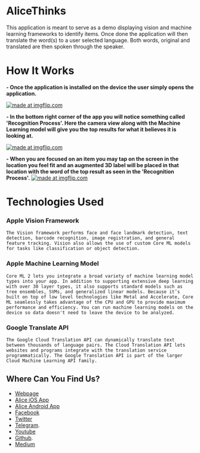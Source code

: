 # AliceThinks
This application is meant to serve as a demo displaying vision and machine learning frameworks to identify items. Once done the application will then translate the word(s) to a user selected language. Both words, original and translated are then spoken through the speaker.

# How It Works

**- Once the application is installed on the device the user simply opens the application.**

<a href="https://imgflip.com/gif/2bnjhf"><img src="https://i.imgflip.com/2bnjhf.gif" title="made at imgflip.com"/></a>

**- In the bottom right corner of the app you will notice something called 'Recognition Process'. Here the camera view along with the Machine Learning model will give you the top results for what it believes it is looking at.**

<a href="https://imgflip.com/gif/2bnjef"><img src="https://i.imgflip.com/2bnjef.gif" title="made at imgflip.com"/></a>

**- When you are focused on an item you may tap on the screen in the location you feel fit and an augmented 3D label will be placed in that location with the word of the top result as seen in the 'Recognition Process'.**
<a href="https://imgflip.com/gif/2bnjgf"><img src="https://i.imgflip.com/2bnjgf.gif" title="made at imgflip.com"/></a>


# Technologies Used

### Apple Vision Framework

```The Vision framework performs face and face landmark detection, text detection, barcode recognition, image registration, and general feature tracking. Vision also allows the use of custom Core ML models for tasks like classification or object detection.```

### Apple Machine Learning Model

```Core ML 2 lets you integrate a broad variety of machine learning model types into your app. In addition to supporting extensive deep learning with over 30 layer types, it also supports standard models such as tree ensembles, SVMs, and generalized linear models. Because it’s built on top of low level technologies like Metal and Accelerate, Core ML seamlessly takes advantage of the CPU and GPU to provide maximum performance and efficiency. You can run machine learning models on the device so data doesn't need to leave the device to be analyzed.```

### Google Translate API

```The Google Cloud Translation API can dynamically translate text between thousands of language pairs. The Cloud Translation API lets websites and programs integrate with the translation service programmatically. The Google Translation API is part of the larger Cloud Machine Learning API family.```




## Where Can You Find Us?

* [Webpage](https://leapwithalice.io)
* [Alice iOS App](https://itunes.apple.com/us/app/leap-with-alice/id1369587027?platform=iphone&preserveScrollPosition=true&platform=iphone&platform=iphone&platform=iphone#platform/iphone&platform=iphone&platform=iphone&platform=iphone)
* [Alice Android App](https://play.google.com/store/apps/details?id=com.lwa.demo)
* [Facebook](https://www.facebook.com/LeapWithAlice/?ref=br_rs)
* [Twitter](https://twitter.com/LeapWithAlice) 
* [Telegram](https://t.me/LWAlice).
* [Youtube](https://www.youtube.com/channel/UCrrw59HelHtZcLsNwUMCsIA?view_as=subscriber) 
* [Github](https://github.com/AlfonsoMorales/Leap-With-Alice-Demo).
* [Medium](https://medium.com/@LeapWithAlice)

